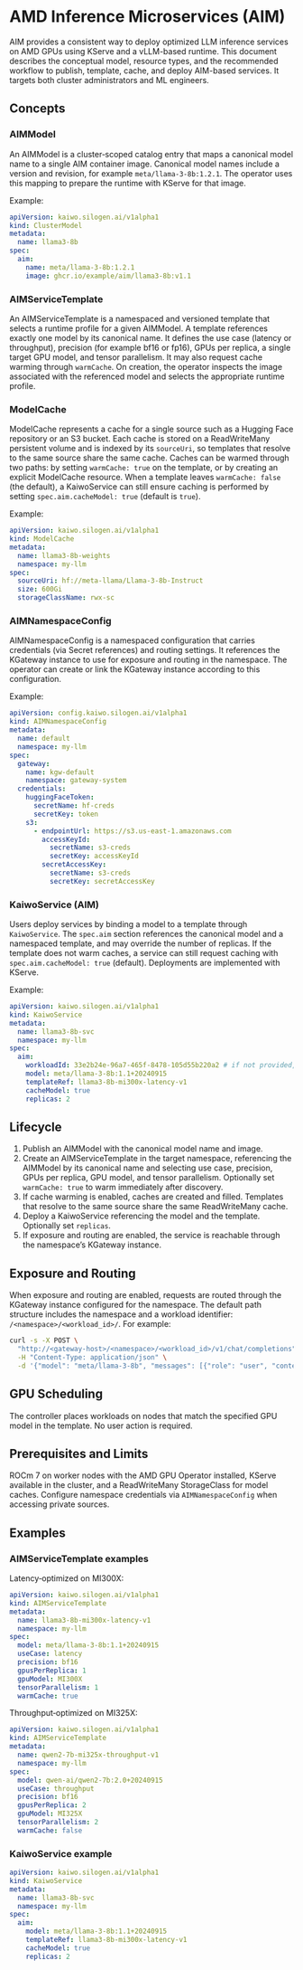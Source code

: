 # AMD Inference Microservices (AIM)

AIM provides a consistent way to deploy optimized LLM inference services on AMD GPUs using KServe and a vLLM-based runtime. This document describes the conceptual model, resource types, and the recommended workflow to publish, template, cache, and deploy AIM-based services. It targets both cluster administrators and ML engineers.

## Concepts

### AIMModel

An AIMModel is a cluster‑scoped catalog entry that maps a canonical model name to a single AIM container image. Canonical model names include a version and revision, for example `meta/llama-3-8b:1.2.1`. The operator uses this mapping to prepare the runtime with KServe for that image.

Example:
```yaml
apiVersion: kaiwo.silogen.ai/v1alpha1
kind: ClusterModel
metadata:
  name: llama3-8b
spec:
  aim:
    name: meta/llama-3-8b:1.2.1
    image: ghcr.io/example/aim/llama3-8b:v1.1
```

### AIMServiceTemplate

An AIMServiceTemplate is a namespaced and versioned template that selects a runtime profile for a given AIMModel. A template references exactly one model by its canonical name. It defines the use case (latency or throughput), precision (for example bf16 or fp16), GPUs per replica, a single target GPU model, and tensor parallelism. It may also request cache warming through `warmCache`. On creation, the operator inspects the image associated with the referenced model and selects the appropriate runtime profile.

### ModelCache

ModelCache represents a cache for a single source such as a Hugging Face repository or an S3 bucket. Each cache is stored on a ReadWriteMany persistent volume and is indexed by its `sourceUri`, so templates that resolve to the same source share the same cache. Caches can be warmed through two paths: by setting `warmCache: true` on the template, or by creating an explicit ModelCache resource. When a template leaves `warmCache: false` (the default), a KaiwoService can still ensure caching is performed by setting `spec.aim.cacheModel: true` (default is `true`).

Example:

```yaml
apiVersion: kaiwo.silogen.ai/v1alpha1
kind: ModelCache
metadata:
  name: llama3-8b-weights
  namespace: my-llm
spec:
  sourceUri: hf://meta-llama/Llama-3-8b-Instruct
  size: 600Gi
  storageClassName: rwx-sc
```

### AIMNamespaceConfig

AIMNamespaceConfig is a namespaced configuration that carries credentials (via Secret references) and routing settings. It references the KGateway instance to use for exposure and routing in the namespace. The operator can create or link the KGateway instance according to this configuration.

Example:
```yaml
apiVersion: config.kaiwo.silogen.ai/v1alpha1
kind: AIMNamespaceConfig
metadata:
  name: default
  namespace: my-llm
spec:
  gateway:
    name: kgw-default
    namespace: gateway-system
  credentials:
    huggingFaceToken:
      secretName: hf-creds
      secretKey: token
    s3:
      - endpointUrl: https://s3.us-east-1.amazonaws.com
        accessKeyId:
          secretName: s3-creds
          secretKey: accessKeyId
        secretAccessKey:
          secretName: s3-creds
          secretKey: secretAccessKey
```

### KaiwoService (AIM)

Users deploy services by binding a model to a template through `KaiwoService`. The `spec.aim` section references the canonical model and a namespaced template, and may override the number of replicas. If the template does not warm caches, a service can still request caching with `spec.aim.cacheModel: true` (default). Deployments are implemented with KServe.

Example:

```yaml
apiVersion: kaiwo.silogen.ai/v1alpha1
kind: KaiwoService
metadata:
  name: llama3-8b-svc
  namespace: my-llm
spec:
  aim:
    workloadId: 33e2b24e-96a7-465f-8478-105d55b220a2 # if not provided, this is set to the UUID of the KaiwoService
    model: meta/llama-3-8b:1.1+20240915
    templateRef: llama3-8b-mi300x-latency-v1
    cacheModel: true
    replicas: 2
```

## Lifecycle

1. Publish an AIMModel with the canonical model name and image.
2. Create an AIMServiceTemplate in the target namespace, referencing the AIMModel by its canonical name and selecting use case, precision, GPUs per replica, GPU model, and tensor parallelism. Optionally set `warmCache: true` to warm immediately after discovery.
3. If cache warming is enabled, caches are created and filled. Templates that resolve to the same source share the same ReadWriteMany cache.
4. Deploy a KaiwoService referencing the model and the template. Optionally set `replicas`.
5. If exposure and routing are enabled, the service is reachable through the namespace’s KGateway instance.

## Exposure and Routing

When exposure and routing are enabled, requests are routed through the KGateway instance configured for the namespace. The default path structure includes the namespace and a workload identifier: `/<namespace>/<workload_id>/`. For example:

```bash
curl -s -X POST \
  "http://<gateway-host>/<namespace>/<workload_id>/v1/chat/completions" \
  -H "Content-Type: application/json" \
  -d '{"model": "meta/llama-3-8b", "messages": [{"role": "user", "content": "Hello"}]}'
```

## GPU Scheduling

The controller places workloads on nodes that match the specified GPU model in the template. No user action is required.

## Prerequisites and Limits

ROCm 7 on worker nodes with the AMD GPU Operator installed, KServe available in the cluster, and a ReadWriteMany StorageClass for model caches. Configure namespace credentials via `AIMNamespaceConfig` when accessing private sources.

## Examples

### AIMServiceTemplate examples

Latency‑optimized on MI300X:

```yaml
apiVersion: kaiwo.silogen.ai/v1alpha1
kind: AIMServiceTemplate
metadata:
  name: llama3-8b-mi300x-latency-v1
  namespace: my-llm
spec:
  model: meta/llama-3-8b:1.1+20240915
  useCase: latency
  precision: bf16
  gpusPerReplica: 1
  gpuModel: MI300X
  tensorParallelism: 1
  warmCache: true
```

Throughput‑optimized on MI325X:

```yaml
apiVersion: kaiwo.silogen.ai/v1alpha1
kind: AIMServiceTemplate
metadata:
  name: qwen2-7b-mi325x-throughput-v1
  namespace: my-llm
spec:
  model: qwen-ai/qwen2-7b:2.0+20240915
  useCase: throughput
  precision: bf16
  gpusPerReplica: 2
  gpuModel: MI325X
  tensorParallelism: 2
  warmCache: false
```

### KaiwoService example

```yaml
apiVersion: kaiwo.silogen.ai/v1alpha1
kind: KaiwoService
metadata:
  name: llama3-8b-svc
  namespace: my-llm
spec:
  aim:
    model: meta/llama-3-8b:1.1+20240915
    templateRef: llama3-8b-mi300x-latency-v1
    cacheModel: true
    replicas: 2
```
